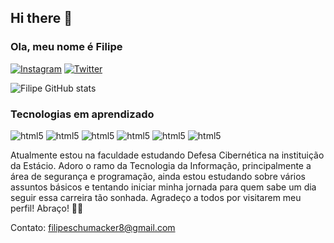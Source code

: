 ## Hi there 👋
### Ola, meu nome é Filipe
[![Instagram](https://img.shields.io/badge/Instagram-E4405F?style=for-the-badge&logo=instagram&logoColor=white)](https://www.instagram.com/filipeschumacker?igsh=MTVhazdyNTBpYXJnNQ==)
[![Twitter](https://img.shields.io/badge/Twitter-1DA1F2?style=for-the-badge&logo=twitter&logoColor=white)](https://x.com/FilipeASC1)

![Filipe GitHub stats](https://github-readme-stats.vercel.app/api?username=fpGit2004&show_icons=true&theme=radical)

### Tecnologias em aprendizado
<div style="display: inline-block">
  <img aling="center" alt="html5" src="https://img.shields.io/badge/HTML5-E34F26?style=for-the-badge&logo=html5&logoColor=white"/>
  <img aling="center" alt="html5" src="https://img.shields.io/badge/CSS3-1572B6?style=for-the-badge&logo=css3&logoColor=white"/>
  <img aling="center" alt="html5" src="https://img.shields.io/badge/Python-3776AB?style=for-the-badge&logo=python&logoColor=white"/>
  <img aling="center" alt="html5" src="https://img.shields.io/badge/C%2B%2B-00599C?style=for-the-badge&logo=c%2B%2B&logoColor=white"/>
  <img aling="center" alt="html5" src="https://img.shields.io/badge/Flask-000000?style=for-the-badge&logo=flask&logoColor=white"/>
  <img aling="center" alt="html5" src="https://img.shields.io/badge/JavaScript-F7DF1E?style=for-the-badge&logo=javascript&logoColor=black"/>
</div>

Atualmente estou na faculdade estudando Defesa Cibernética na instituição da Estácio. Adoro o ramo da Tecnologia da Informação, principalmente a área de segurança e programação, ainda estou estudando sobre vários assuntos básicos e tentando iniciar minha jornada para quem sabe um dia seguir essa carreira tão sonhada. Agradeço a todos por visitarem meu perfil! Abraço! 👊💪

Contato: filipeschumacker8@gmail.com
